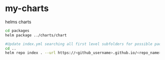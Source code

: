 # my-charts
helms charts


```bash
cd packages
helm package ../charts/chart

#Update index.yml searching all first level subfolders for possible packaged charts
cd ..
helm repo index . --url https://<github_username>.github.io/<repo_name>

```

